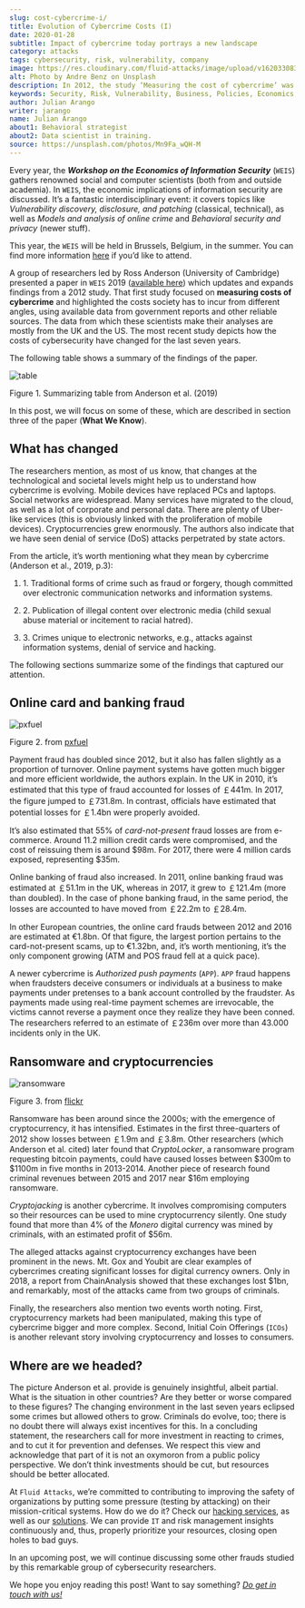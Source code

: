 ```yaml
---
slug: cost-cybercrime-i/
title: Evolution of Cybercrime Costs (I)
date: 2020-01-28
subtitle: Impact of cybercrime today portrays a new landscape
category: attacks
tags: cybersecurity, risk, vulnerability, company
image: https://res.cloudinary.com/fluid-attacks/image/upload/v1620330836/blog/cost-cybercrime-i/cover_z8o7li.webp
alt: Photo by Andre Benz on Unsplash
description: In 2012, the study ‘Measuring the cost of cybercrime’ was presented at the WEIS. Here we highlight the findings of that updated paper discussed last year.
keywords: Security, Risk, Vulnerability, Business, Policies, Economics, Ethical Hacking, Pentesting, WEIS
author: Julian Arango
writer: jarango
name: Julian Arango
about1: Behavioral strategist
about2: Data scientist in training.
source: https://unsplash.com/photos/Mn9Fa_wQH-M
---
```


Every year, the ***Workshop on the Economics of Information Security***
(`WEIS`) gathers renowned social and computer scientists (both from and
outside academia). In `WEIS`, the economic implications of information
security are discussed. It’s a fantastic interdisciplinary event: it
covers topics like *Vulnerability discovery, disclosure, and patching*
(classical, technical), as well as *Models and analysis of online crime*
and *Behavioral security and privacy* (newer stuff).

This year, the `WEIS` will be held in Brussels, Belgium, in the summer.
You can find more information [here](https://weis2020.econinfosec.org/)
if you’d like to attend.

A group of researchers led by Ross Anderson (University of Cambridge)
presented a paper in `WEIS` 2019 ([available
here](https://weis2019.econinfosec.org/wp-content/uploads/sites/6/2019/05/WEIS_2019_paper_25.pdf))
which updates and expands findings from a 2012 study. That first study
focused on **measuring costs of cybercrime** and highlighted the costs
society has to incur from different angles, using available data from
government reports and other reliable sources. The data from which these
scientists make their analyses are mostly from the UK and the US. The
most recent study depicts how the costs of cybersecurity have changed
for the last seven years.

The following table shows a summary of the findings of the paper.

<div class="imgblock">

![table](https://res.cloudinary.com/fluid-attacks/image/upload/c_scale,w_800/v1620330836/blog/cost-cybercrime-i/table_wic6i7.webp)

<div class="title">

Figure 1. Summarizing table from Anderson et al. (2019)

</div>

</div>

In this post, we will focus on some of these, which are described in
section three of the paper (**What We Know**).

## What has changed

The researchers mention, as most of us know, that changes at the
technological and societal levels might help us to understand how
cybercrime is evolving. Mobile devices have replaced PCs and laptops.
Social networks are widespread. Many services have migrated to the
cloud, as well as a lot of corporate and personal data. There are plenty
of Uber-like services (this is obviously linked with the proliferation
of mobile devices). Cryptocurrencies grew enormously. The authors also
indicate that we have seen denial of service (DoS) attacks perpetrated
by state actors.

From the article, it’s worth mentioning what they mean by cybercrime
(Anderson et al., 2019, p.3):

<div class="blog-questions">

1. 1\. Traditional forms of crime such as fraud or forgery, though
    committed over electronic communication networks and information
    systems.

2. 2\. Publication of illegal content over electronic media (child
    sexual abuse material or incitement to racial hatred).

3. 3\. Crimes unique to electronic networks, e.g., attacks against
    information systems, denial of service and hacking.

The following sections summarize some of the findings that captured our
attention.

</div>

## Online card and banking fraud

<div class="imgblock">

![pxfuel](https://res.cloudinary.com/fluid-attacks/image/upload/c_scale,w_600/v1620330836/blog/cost-cybercrime-i/pxfuel_omkogb.webp)

<div class="title">

Figure 2. from [pxfuel](https://www.pxfuel.com/en/free-photo-jrarz)

</div>

</div>

Payment fraud has doubled since 2012, but it also has fallen slightly as
a proportion of turnover. Online payment systems have gotten much bigger
and more efficient worldwide, the authors explain. In the UK in 2010,
it’s estimated that this type of fraud accounted for losses of ￡441m.
In 2017, the figure jumped to ￡731.8m. In contrast, officials have
estimated that potential losses for ￡1.4bn were properly avoided.

It’s also estimated that 55% of *card-not-present* fraud losses are from
e-commerce. Around 11.2 million credit cards were compromised, and the
cost of reissuing them is around $98m. For 2017, there were 4 million
cards exposed, representing $35m.

Online banking of fraud also increased. In 2011, online banking fraud
was estimated at ￡51.1m in the UK, whereas in 2017, it grew to ￡121.4m
(more than doubled). In the case of phone banking fraud, in the same
period, the losses are accounted to have moved from ￡22.2m to ￡28.4m.

In other European countries, the online card frauds between 2012 and
2016 are estimated at €1.8bn. Of that figure, the largest portion
pertains to the card-not-present scams, up to €1.32bn, and, it’s worth
mentioning, it’s the only component growing (ATM and POS fraud fell at a
quick pace).

A newer cybercrime is *Authorized push payments* (`APP`). `APP` fraud
happens when fraudsters deceive consumers or individuals at a business
to make payments under pretenses to a bank account controlled by the
fraudster. As payments made using real-time payment schemes are
irrevocable, the victims cannot reverse a payment once they realize they
have been conned. The researchers referred to an estimate of ￡236m over
more than 43.000 incidents only in the UK.

## Ransomware and cryptocurrencies

<div class="imgblock">

![ransomware](https://res.cloudinary.com/fluid-attacks/image/upload/c_scale,w_850/v1620330836/blog/cost-cybercrime-i/ransomware_lxdzfa.webp)

<div class="title">

Figure 3. from [flickr](https://www.flickr.com/photos/136770128@N07/41918817144/in/photostream/)

</div>

</div>

Ransomware has been around since the 2000s; with the emergence of
cryptocurrency, it has intensified. Estimates in the first
three-quarters of 2012 show losses between ￡1.9m and ￡3.8m. Other
researchers (which Anderson et al. cited) later found that
*CryptoLocker*, a ransomware program requesting bitcoin payments, could
have caused losses between $300m to $1100m in five months in 2013-2014.
Another piece of research found criminal revenues between 2015 and 2017
near $16m employing ransomware.

*Cryptojacking* is another cybercrime. It involves compromising
computers so their resources can be used to mine cryptocurrency
silently. One study found that more than 4% of the *Monero* digital
currency was mined by criminals, with an estimated profit of $56m.

The alleged attacks against cryptocurrency exchanges have been prominent
in the news. Mt. Gox and Youbit are clear examples of cybercrimes
creating significant losses for digital currency owners. Only in 2018, a
report from ChainAnalysis showed that these exchanges lost $1bn, and
remarkably, most of the attacks came from two groups of criminals.

Finally, the researchers also mention two events worth noting. First,
cryptocurrency markets had been manipulated, making this type of
cybercrime bigger and more complex. Second, Initial Coin Offerings
(`ICOs`) is another relevant story involving cryptocurrency and losses
to consumers.

## Where are we headed?

The picture Anderson et al. provide is genuinely insightful, albeit
partial. What is the situation in other countries? Are they better or
worse compared to these figures? The changing environment in the last
seven years eclipsed some crimes but allowed others to grow. Criminals
do evolve, too; there is no doubt there will always exist incentives for
this. In a concluding statement, the researchers call for more
investment in reacting to crimes, and to cut it for prevention and
defenses. We respect this view and acknowledge that part of it is not an
oxymoron from a public policy perspective. We don’t think investments
should be cut, but resources should be better allocated.

At `Fluid Attacks`, we’re committed to contributing to improving the
safety of organizations by putting some pressure (testing by attacking)
on their mission-critical systems. How do we do it? Check our [hacking
services](../../services/continuous-hacking/), as well as our
[solutions](../../solutions/). We can provide `IT` and risk management
insights continuously and, thus, properly prioritize your resources,
closing open holes to bad guys.

In an upcoming post, we will continue discussing some other frauds
studied by this remarkable group of cybersecurity researchers.

We hope you enjoy reading this post\! Want to say something? *[Do get in
touch with us\!](../../contact-us/)*

